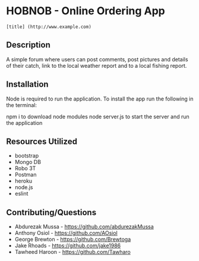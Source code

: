 # HOBNOB - Online Ordering App
    [title] (http://www.example.com)
## Description
A simple forum where users can post comments, post pictures and details of their catch, link to the local weather report and to a local fishing report.

## Installation
Node is required to run the application. To install the app run the following in the terminal:

npm i to download node modules node server.js to start the server and run the application

## Resources Utilized
 - bootstrap
 - Mongo DB
 - Robo 3T
 - Postman
 - heroku
 - node.js
 - eslint

## Contributing/Questions
 - Abdurezak Mussa - https://github.com/abdurezakMussa
 - Anthony Osiol - https://github.com/AOsiol
 - George Brewton - https://github.com/Brewtoga
 - Jake Rhoads - https://github.com/jake1986
 - Tawheed Haroon - https://github.com/Tawharo